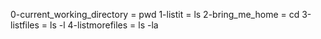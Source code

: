 0-current_working_directory = pwd
1-listit = ls
2-bring_me_home = cd
3-listfiles = ls -l
4-listmorefiles = ls -la
